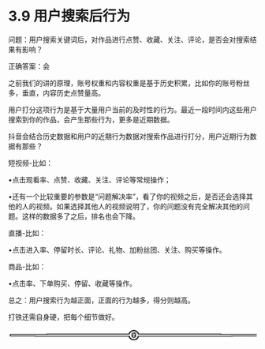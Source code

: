 # 3.9 用户搜索后行为

问题：用户搜索关键词后，对作品进行点赞、收藏、关注、评论，是否会对搜索结果有影响？

正确答案：会

之前我们的讲的原理，账号权重和内容权重是基于历史积累，比如你的账号粉丝多，垂直，内容历史点赞量高。

用户打分这项行为是基于大量用户当前的及时性的行为。最近一段时间内这些用户搜索到你的作品，会产生那些行为，更多是近期数据。

抖音会结合历史数据和用户的近期行为数据对搜索作品进行打分，用户近期行为数据有那些？

短视频-比如：

•点击观看率、点赞、收藏、关注、评论等常规操作；

•还有一个比较重要的参数是“问题解决率”，看了你的视频之后，是否还会选择其他的人的视频。如果选择其他人的视频说明了，你的问题没有完全解决其他的问题。这样的数据多了之后，排名也会下降。

直播-比如：

•点击进入率、停留时长、评论、礼物、加粉丝团、关注、购买等操作。

商品-比如：

•点击率、下单购买、停留、收藏等操作。

总之：用户搜索行为越正面，正面的行为越多，得分则越高。

打铁还需自身硬，把每个细节做好。

![](img/75a2819e1a58997a8c18fd3150be6c39.png)